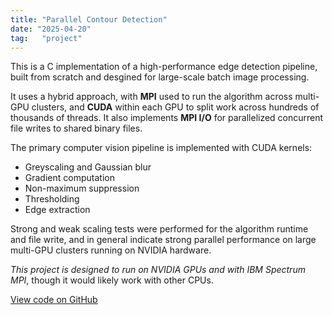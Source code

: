 ```yaml
---
title: "Parallel Contour Detection"
date: "2025-04-20"
tag:   "project"
---
```


This is a C implementation of a high-performance edge detection pipeline, built from scratch and desgined for large-scale batch image processing.

It uses a hybrid approach, with **MPI** used to run the algorithm across multi-GPU clusters, and **CUDA** within each GPU to split work across hundreds of thousands of threads. It also implements **MPI I/O** for parallelized concurrent file writes to shared binary files.

The primary computer vision pipeline is implemented with CUDA kernels:

- Greyscaling and Gaussian blur
- Gradient computation
- Non-maximum suppression
- Thresholding
- Edge extraction

Strong and weak scaling tests were performed for the algorithm runtime and file write, and in general indicate strong parallel performance on large multi-GPU clusters running on NVIDIA hardware.

*This project is designed to run on NVIDIA GPUs and with IBM Spectrum MPI*, though it would likely work with other CPUs.

[<ins>View code on GitHub</ins>](https://github.com/jun-simons/ParallelContourDetection)

